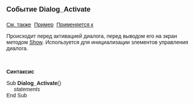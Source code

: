 ﻿<html>
<head>
<title>Системное событие Dialog_Activate</title>
</head>

<body>

<p><font size="4" face="Arial"><strong>Событие Dialog_Activate<br>
<br>
</strong></font><font face="Arial"><a href="../scriptstproced.html">См. 
также</a>&nbsp; <a href="../Examples/E_Dialog_Activate.html">Пример</a>&nbsp; <a
href="../Defs/Dialog.html">Применяется к</a></font></p>

<p class="label"><font face="Arial">Происходит перед активацией 
диалога, перед выводом его на экран методом <a href="../Functions/AsDialogEx/Show.html">
Show</a>. Используется для инициализации злементов управления диалога.</font></p>

<p class="label">&nbsp;</p>

<p class="label"><font face="Arial"><b>Синтаксис</b></font></p>

<p><font face="Arial">Sub <strong>Dialog_Activate</strong>()<br>
<em>&nbsp;&nbsp;&nbsp;&nbsp; statements</em><br>
End Sub</font></p>
</body>
</html>

